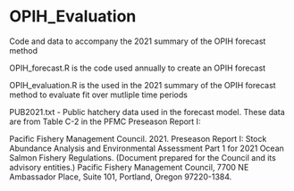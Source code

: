 # OPIH_Evaluation
Code and data to accompany the 2021 summary of the OPIH forecast method

OPIH_forecast.R is the code used annually to create an OPIH forecast

OPIH_evaluation.R is the used in the 2021 summary of the OPIH forecast method to evaluate fit over mutliple time periods

PUB2021.txt - Public hatchery data used in the forecast model. These data are from Table C-2 in the PFMC Preseason Report I:

  Pacific Fishery Management Council. 2021. Preseason Report I: Stock Abundance Analysis and Environmental Assessment Part 1 for 2021 Ocean Salmon Fishery Regulations. (Document prepared for the Council and its advisory entities.) Pacific Fishery Management Council, 7700 NE Ambassador Place, Suite 101, Portland, Oregon 97220-1384.
